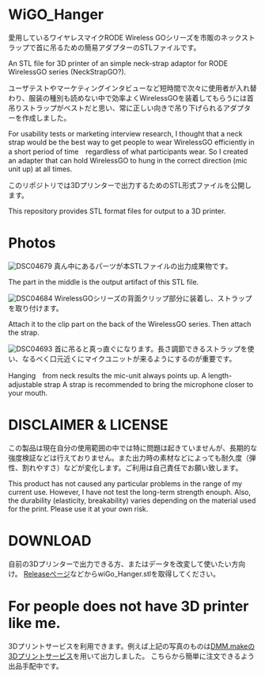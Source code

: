 # WiGO_Hanger
愛用しているワイヤレスマイクRODE Wireless GOシリーズを市販のネックストラップで首に吊るための簡易アダプターのSTLファイルです。

An STL file for 3D printer of an simple neck-strap adaptor for RODE WirelessGO series (NeckStrapGO?).

ユーザテストやマーケティングインタビューなど短時間で次々に使用者が入れ替わり、服装の種別も読めない中で効率よくWirelessGOを装着してもらうには首吊りストラップがベストだと思い、常に正しい向きで吊り下げられるアダプターを作成しました。

For usability tests or marketing interview research, I thought that a neck strap would be the best way to get people to wear WirelessGO efficiently in a short period of time　regardless of what participants wear. So I created an adapter that can hold WirelessGO to hung in the correct direction (mic unit up) at all times.

このリポジトリでは3Dプリンターで出力するためのSTL形式ファイルを公開します。　　

This repository provides STL format files for output to a 3D printer.

# Photos
![DSC04679](https://user-images.githubusercontent.com/946147/148694987-6bcc6ba0-e3c5-49a1-832f-a86931a9a861.jpg)
真ん中にあるパーツが本STLファイルの出力成果物です。　　

The part in the middle is the output artifact of this STL file.


![DSC04684](https://user-images.githubusercontent.com/946147/148694998-86d3f3d3-155a-44ee-8abf-d61b7c4ab05b.jpg)
WirelessGOシリーズの背面クリップ部分に装着し、ストラップを取り付けます。　　

Attach it to the clip part on the back of the WirelessGO series. Then attach the strap.


![DSC04693](https://user-images.githubusercontent.com/946147/148694995-f49bd7d8-2f18-4817-8c11-ca3c20c9f173.jpg)
首に吊ると真っ直ぐになります。長さ調節できるストラップを使い、なるべく口元近くにマイクユニットが来るようにするのが重要です。　　

Hanging　from neck results the mic-unit always points up. A length-adjustable strap A strap is recommended to bring the microphone closer to your mouth.

# DISCLAIMER & LICENSE
この製品は現在自分の使用範囲の中では特に問題は起きていませんが、長期的な強度検証などは行えておりません。また出力時の素材などによっても耐久度（弾性、割れやすさ）などが変化します。ご利用は自己責任でお願い致します。

This product has not caused any particular problems in the range of my current use. However, I have not test the long-term strength enouph. Also, the durability (elasticity, breakability) varies depending on the material used for the print. Please use it at your own risk.

# DOWNLOAD
自前の3Dプリンターで出力できる方、またはデータを改変して使いたい方向け。
[Releaseページ](https://github.com/do-gugan/WiGO_Hanger/releases)などからwiGo_Hanger.stlを取得してください。


# For people does not have 3D printer like me.
3Dプリントサービスを利用できます。例えば上記の写真のものは[DMM.makeの3Dプリントサービス](https://make.dmm.com/print/)を用いて出力しました。
こちらから簡単に注文できるよう出品手配中です。
